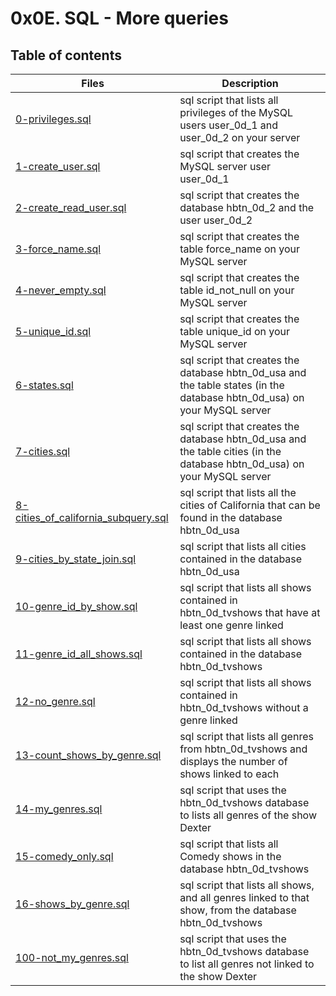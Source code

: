 # 0x0E. SQL - More queries

## Table of contents
Files | Description
----- | -----------
[0-privileges.sql](./0-privileges.sql) | sql script that lists all privileges of the MySQL users user_0d_1 and user_0d_2 on your server
[1-create_user.sql](./1-create_user.sql) | sql script that creates the MySQL server user user_0d_1
[2-create_read_user.sql](./2-create_read_user.sql) | sql script that creates the database hbtn_0d_2 and the user user_0d_2
[3-force_name.sql](./3-force_name.sql) | sql script that creates the table force_name on your MySQL server
[4-never_empty.sql](./4-never_empty.sql) | sql script that creates the table id_not_null on your MySQL server
[5-unique_id.sql](./5-unique_id.sql) | sql script that creates the table unique_id on your MySQL server
[6-states.sql](./6-states.sql) | sql script that creates the database hbtn_0d_usa and the table states (in the database hbtn_0d_usa) on your MySQL server
[7-cities.sql](./7-cities.sql) | sql script that creates the database hbtn_0d_usa and the table cities (in the database hbtn_0d_usa) on your MySQL server
[8-cities_of_california_subquery.sql](./8-cities_of_california_subquery.sql) | sql script that lists all the cities of California that can be found in the database hbtn_0d_usa
[9-cities_by_state_join.sql](./9-cities_by_state_join.sql) | sql script that lists all cities contained in the database hbtn_0d_usa
[10-genre_id_by_show.sql](./10-genre_id_by_show.sql) | sql script that lists all shows contained in hbtn_0d_tvshows that have at least one genre linked
[11-genre_id_all_shows.sql](./11-genre_id_all_shows.sql) | sql script that lists all shows contained in the database hbtn_0d_tvshows
[12-no_genre.sql](./12-no_genre.sql) | sql script that lists all shows contained in hbtn_0d_tvshows without a genre linked
[13-count_shows_by_genre.sql](./13-count_shows_by_genre.sql) | sql script that lists all genres from hbtn_0d_tvshows and displays the number of shows linked to each
[14-my_genres.sql](./14-my_genres.sql) | sql script that uses the hbtn_0d_tvshows database to lists all genres of the show Dexter
[15-comedy_only.sql](./15-comedy_only.sql) | sql script that lists all Comedy shows in the database hbtn_0d_tvshows
[16-shows_by_genre.sql](./16-shows_by_genre.sql) | sql script that lists all shows, and all genres linked to that show, from the database hbtn_0d_tvshows
[100-not_my_genres.sql](./100-not_my_genres.sql) | sql script that uses the hbtn_0d_tvshows database to list all genres not linked to the show Dexter
